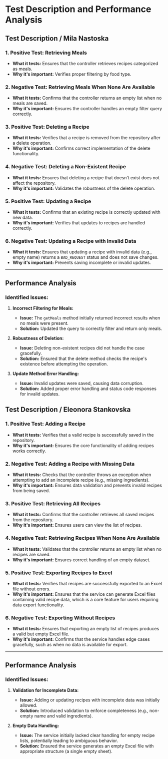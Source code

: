 # Test Description and Performance Analysis

## Test Description / Mila Nastoska

### 1. **Positive Test: Retrieving Meals**
- **What it tests:** Ensures that the controller retrieves recipes categorized as meals.
- **Why it's important:** Verifies proper filtering by food type.

### 2. **Negative Test: Retrieving Meals When None Are Available**
- **What it tests:** Confirms that the controller returns an empty list when no meals are saved.
- **Why it's important:** Ensures the controller handles an empty filter query correctly.

### 3. **Positive Test: Deleting a Recipe**
- **What it tests:** Verifies that a recipe is removed from the repository after a delete operation.
- **Why it's important:** Confirms correct implementation of the delete functionality.

### 4. **Negative Test: Deleting a Non-Existent Recipe**
- **What it tests:** Ensures that deleting a recipe that doesn’t exist does not affect the repository.
- **Why it's important:** Validates the robustness of the delete operation.

### 5. **Positive Test: Updating a Recipe**
- **What it tests:** Confirms that an existing recipe is correctly updated with new data.
- **Why it's important:** Verifies that updates to recipes are handled correctly.

### 6. **Negative Test: Updating a Recipe with Invalid Data**
- **What it tests:** Ensures that updating a recipe with invalid data (e.g., empty name) returns a `BAD_REQUEST` status and does not save changes.
- **Why it's important:** Prevents saving incomplete or invalid updates.

---

## Performance Analysis
### Identified Issues:

1. **Incorrect Filtering for Meals:**
   - **Issue:** The `getMeals` method initially returned incorrect results when no meals were present.
   - **Solution:** Updated the query to correctly filter and return only meals.

2. **Robustness of Deletion:**
   - **Issue:** Deleting non-existent recipes did not handle the case gracefully.
   - **Solution:** Ensured that the delete method checks the recipe's existence before attempting the operation.

3. **Update Method Error Handling:**
   - **Issue:** Invalid updates were saved, causing data corruption.
   - **Solution:** Added proper error handling and status code responses for invalid updates.


## Test Description / Eleonora Stankovska

### 1. **Positive Test: Adding a Recipe**
- **What it tests:** Verifies that a valid recipe is successfully saved in the repository.
- **Why it's important:** Ensures the core functionality of adding recipes works correctly.

### 2. **Negative Test: Adding a Recipe with Missing Data**
- **What it tests:** Checks that the controller throws an exception when attempting to add an incomplete recipe (e.g., missing ingredients).
- **Why it's important:** Ensures data validation and prevents invalid recipes from being saved.

### 3. **Positive Test: Retrieving All Recipes**
- **What it tests:** Confirms that the controller retrieves all saved recipes from the repository.
- **Why it's important:** Ensures users can view the list of recipes.

### 4. **Negative Test: Retrieving Recipes When None Are Available**
- **What it tests:** Validates that the controller returns an empty list when no recipes are saved.
- **Why it's important:** Ensures correct handling of an empty dataset.

### 5. **Positive Test: Exporting Recipes to Excel**
- **What it tests:** Verifies that recipes are successfully exported to an Excel file without errors.
- **Why it's important:** Ensures that the service can generate Excel files containing valid recipe data, which is a core feature for users requiring data export functionality.

### 6. **Negative Test: Exporting Without Recipes**
- **What it tests:** Ensures that exporting an empty list of recipes produces a valid but empty Excel file.
- **Why it's important:** Confirms that the service handles edge cases gracefully, such as when no data is available for export.

---

## Performance Analysis
### Identified Issues:

1. **Validation for Incomplete Data:**
   - **Issue:** Adding or updating recipes with incomplete data was initially allowed.
   - **Solution:** Introduced validation to enforce completeness (e.g., non-empty name and valid ingredients).

2. **Empty Data Handling:**
   - **Issue:** The service initially lacked clear handling for empty recipe lists, potentially leading to ambiguous behavior.
   - **Solution:** Ensured the service generates an empty Excel file with appropriate structure (a single empty sheet).
